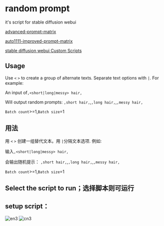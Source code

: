 # random prompt

it's script for stable diffusion webui

[advanced-prompt-matrix](https://github.com/GRMrGecko/stable-diffusion-webui-automatic/blob/advanced_matrix/scripts/advanced_prompt_matrix.py)

[auto1111-improved-prompt-matrix](https://github.com/ArrowM/auto1111-improved-prompt-matrix)

[stable diffusion webui Custom Scripts](https://github.com/AUTOMATIC1111/stable-diffusion-webui/wiki/Custom-Scripts)

## Usage

Use `<` `>` to create a group of alternate texts. Separate text options with `|`. For example:

An input of`,<short|long|messy> hair,` 

Will output random prompts: `,short hair,`,`,long hair,`,`,messy hair,`

`Batch count`>=1,`Batch size`=1


## 用法

用 `<` `>` 创建一组替代文本。用 `|`分隔文本选项. 例如:

输入`,<short|long|messy> hair,` 

会输出随机提示： `,short hair,`,`,long hair,`,`,messy hair,`

`Batch count`>=1,`Batch size`=1

## Select the script to run；选择脚本则可运行

 ## setup script：
 ![en3](https://github.com/huiyao8761380/auto1111-improved-prompt-matrix-random/blob/main/en3.png)
 ![cn3](https://github.com/huiyao8761380/auto1111-improved-prompt-matrix-random/blob/main/cn3.png)
